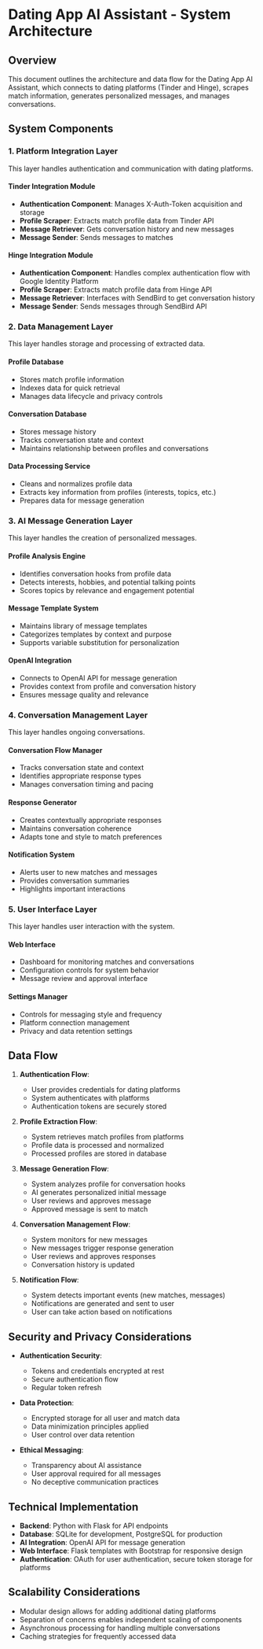 # Dating App AI Assistant - System Architecture

## Overview
This document outlines the architecture and data flow for the Dating App AI Assistant, which connects to dating platforms (Tinder and Hinge), scrapes match information, generates personalized messages, and manages conversations.

## System Components

### 1. Platform Integration Layer
This layer handles authentication and communication with dating platforms.

#### Tinder Integration Module
- **Authentication Component**: Manages X-Auth-Token acquisition and storage
- **Profile Scraper**: Extracts match profile data from Tinder API
- **Message Retriever**: Gets conversation history and new messages
- **Message Sender**: Sends messages to matches

#### Hinge Integration Module
- **Authentication Component**: Handles complex authentication flow with Google Identity Platform
- **Profile Scraper**: Extracts match profile data from Hinge API
- **Message Retriever**: Interfaces with SendBird to get conversation history
- **Message Sender**: Sends messages through SendBird API

### 2. Data Management Layer
This layer handles storage and processing of extracted data.

#### Profile Database
- Stores match profile information
- Indexes data for quick retrieval
- Manages data lifecycle and privacy controls

#### Conversation Database
- Stores message history
- Tracks conversation state and context
- Maintains relationship between profiles and conversations

#### Data Processing Service
- Cleans and normalizes profile data
- Extracts key information from profiles (interests, topics, etc.)
- Prepares data for message generation

### 3. AI Message Generation Layer
This layer handles the creation of personalized messages.

#### Profile Analysis Engine
- Identifies conversation hooks from profile data
- Detects interests, hobbies, and potential talking points
- Scores topics by relevance and engagement potential

#### Message Template System
- Maintains library of message templates
- Categorizes templates by context and purpose
- Supports variable substitution for personalization

#### OpenAI Integration
- Connects to OpenAI API for message generation
- Provides context from profile and conversation history
- Ensures message quality and relevance

### 4. Conversation Management Layer
This layer handles ongoing conversations.

#### Conversation Flow Manager
- Tracks conversation state and context
- Identifies appropriate response types
- Manages conversation timing and pacing

#### Response Generator
- Creates contextually appropriate responses
- Maintains conversation coherence
- Adapts tone and style to match preferences

#### Notification System
- Alerts user to new matches and messages
- Provides conversation summaries
- Highlights important interactions

### 5. User Interface Layer
This layer handles user interaction with the system.

#### Web Interface
- Dashboard for monitoring matches and conversations
- Configuration controls for system behavior
- Message review and approval interface

#### Settings Manager
- Controls for messaging style and frequency
- Platform connection management
- Privacy and data retention settings

## Data Flow

1. **Authentication Flow**:
   - User provides credentials for dating platforms
   - System authenticates with platforms
   - Authentication tokens are securely stored

2. **Profile Extraction Flow**:
   - System retrieves match profiles from platforms
   - Profile data is processed and normalized
   - Processed profiles are stored in database

3. **Message Generation Flow**:
   - System analyzes profile for conversation hooks
   - AI generates personalized initial message
   - User reviews and approves message
   - Approved message is sent to match

4. **Conversation Management Flow**:
   - System monitors for new messages
   - New messages trigger response generation
   - User reviews and approves responses
   - Conversation history is updated

5. **Notification Flow**:
   - System detects important events (new matches, messages)
   - Notifications are generated and sent to user
   - User can take action based on notifications

## Security and Privacy Considerations

- **Authentication Security**:
  - Tokens and credentials encrypted at rest
  - Secure authentication flow
  - Regular token refresh

- **Data Protection**:
  - Encrypted storage for all user and match data
  - Data minimization principles applied
  - User control over data retention

- **Ethical Messaging**:
  - Transparency about AI assistance
  - User approval required for all messages
  - No deceptive communication practices

## Technical Implementation

- **Backend**: Python with Flask for API endpoints
- **Database**: SQLite for development, PostgreSQL for production
- **AI Integration**: OpenAI API for message generation
- **Web Interface**: Flask templates with Bootstrap for responsive design
- **Authentication**: OAuth for user authentication, secure token storage for platforms

## Scalability Considerations

- Modular design allows for adding additional dating platforms
- Separation of concerns enables independent scaling of components
- Asynchronous processing for handling multiple conversations
- Caching strategies for frequently accessed data
